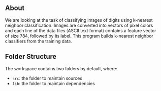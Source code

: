 ## About

We are looking at the task of classifying images of digits using k-nearest neighbor classification. Images are converted into vectors of pixel colors and each line of the data files (ASCII text format) contains a feature vector of size 784, followed by its label. This program builds k-nearest neighbor classifiers from the training data.

## Folder Structure

The workspace contains two folders by default, where:

- `src`: the folder to maintain sources
- `lib`: the folder to maintain dependencies

